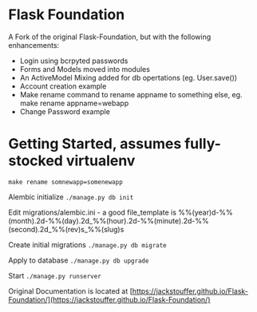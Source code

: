 # Flask Foundation

A Fork of the original Flask-Foundation, but with the following enhancements:
* Login using bcrpyted passwords
* Forms and Models moved into modules
* An ActiveModel Mixing added for db opertations (eg. User.save())
* Account creation example
* Make rename command to rename appname to something else, eg. make rename appname=webapp
* Change Password example

# Getting Started, assumes fully-stocked virtualenv

`make rename somnewapp=somenewapp`

Alembic initialize
`./manage.py db init`

Edit migrations/alembic.ini - a good file_template is %%(year)d-%%(month).2d-%%(day).2d_%%(hour).2d-%%(minute).2d-%%(second).2d_%%(rev)s_%%(slug)s

Create initial migrations
`./manage.py db migrate`

Apply to database
`./manage.py db upgrade`

Start
`./manage.py runserver`

Original Documentation is located at [https://jackstouffer.github.io/Flask-Foundation/](https://jackstouffer.github.io/Flask-Foundation/)

